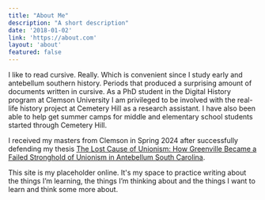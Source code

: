```yaml
---
title: "About Me"
description: "A short description"
date: '2018-01-02'
link: 'https://about.com'
layout: 'about'
featured: false
---
```


I like to read cursive. Really. Which is convenient since I study early and antebellum southern history. Periods that produced a surprising amount of documents written in cursive. As a PhD student in the Digital History program at Clemson University I am privileged to be involved with the real-life history project at Cemetery Hill as a research assistant. I have also been able to help get summer camps for middle and elementary school students started through Cemetery Hill.

I received my masters from Clemson in Spring 2024 after successfully defending my thesis [The Lost Cause of Unionism: How Greenville Became a Failed Stronghold of Unionism in Antebellum South Carolina](https://www.proquest.com/docview/3110371574/fulltextPDF/6DB032C8FE314AA6PQ/1?accountid=6167&sourcetype=Dissertations%20&%20Theses).

This site is my placeholder online. It's my space to practice writing about the things I’m learning, the things I’m thinking about and the things I want to learn and think some more about.